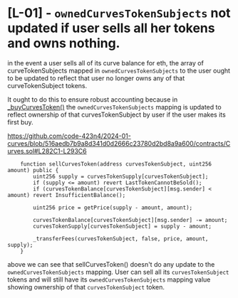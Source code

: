 # [L-01] - `ownedCurvesTokenSubjects` not updated if user sells all her tokens and owns nothing. 

in the event a user sells all of its curve balance for eth, the array of curveTokenSubjects mapped in `ownedCurvesTokenSubjects` to the user ought to be updated to reflect that user no longer owns any of that curveTokenSubject tokens. 

It ought to do this to ensure robust accounting because in [_buyCurvesToken()](https://github.com/code-423n4/2024-01-curves/blob/516aedb7b9a8d341d0d2666c23780d2bd8a9a600/contracts/Curves.sol#L276C1-L279C10) the `ownedCurvesTokenSubjects` mapping is updated to reflect ownership of that curvesTokenSubject by user if the user makes its first buy. 

https://github.com/code-423n4/2024-01-curves/blob/516aedb7b9a8d341d0d2666c23780d2bd8a9a600/contracts/Curves.sol#L282C1-L293C6
```
    function sellCurvesToken(address curvesTokenSubject, uint256 amount) public {
        uint256 supply = curvesTokenSupply[curvesTokenSubject];
        if (supply <= amount) revert LastTokenCannotBeSold();
        if (curvesTokenBalance[curvesTokenSubject][msg.sender] < amount) revert InsufficientBalance();

        uint256 price = getPrice(supply - amount, amount);

        curvesTokenBalance[curvesTokenSubject][msg.sender] -= amount;
        curvesTokenSupply[curvesTokenSubject] = supply - amount;

        _transferFees(curvesTokenSubject, false, price, amount, supply);
    }
```

above we can see that sellCurvesToken() doesn't do any update to the `ownedCurvesTokenSubjects` mapping. User can sell all its `curvesTokenSubject` tokens and will still have its `ownedCurvesTokenSubjects` mapping value showing ownership of that `curvesTokenSubject` token.